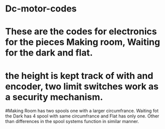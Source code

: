 # Dc-motor-codes
# These are the codes for electronics for the pieces Making room, Waiting for the dark and flat.
# the height is kept track of with and encoder, two limit switches work as a security mechanism. 
#Making Room has two spools one with a larger circumfrance. Waiting fot the Dark has 4 spool with same circumfrance and Flat has only one. Other than differences in the spool systems function in similar manner.

